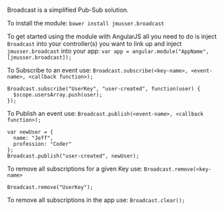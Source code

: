 Broadcast is a simplified Pub-Sub solution.  

To install the module: `bower install jmusser.broadcast`

To get started using the module with AngularJS all you need to do is inject `Broadcast` into your controller(s) you want to link up and inject `jmusser.broadcast` into your app:
`var app = angular.module("AppName", [jmusser.broadcast]);`

To Subscribe to an event use:
`Broadcast.subscribe(<key-name>, <event-name>, <callback function>);`

```
Broadcast.subscribe("UserKey", "user-created", function(user) {
  $scope.usersArray.push(user);
});
```

To Publish an event use:
`Broadcast.publish(<event-name>, <callback function>);`

```
var newUser = {
  name: "Jeff",
  profession: "Coder"
};
Broadcast.publish("user-created", newUser);
```

To remove all subscriptions for a given Key use:
`Broadcast.remove(<key-name>`

`Broadcast.remove("UserKey");`

To remove all subscriptions in the app use:
`Broadcast.clear();`
